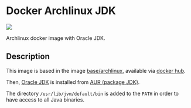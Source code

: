 Docker Archlinux JDK
====================
![](https://images.microbadger.com/badges/image/rigon/archlinux-jdk.svg)

Archlinux docker image with Oracle JDK.

## Description

This image is based in the image [base/archlinux](https://github.com/tmc/dockerfiles/tree/master/arch), available via [docker hub](https://hub.docker.com/r/base/archlinux/).

Then, [Oracle JDK](http://www.oracle.com/technetwork/java/javase/downloads/index.html) is installed from [AUR (package JDK)](https://aur.archlinux.org/packages/jdk/).

The directory `/usr/lib/jvm/default/bin` is added to the `PATH` in order to have access to all Java binaries.

